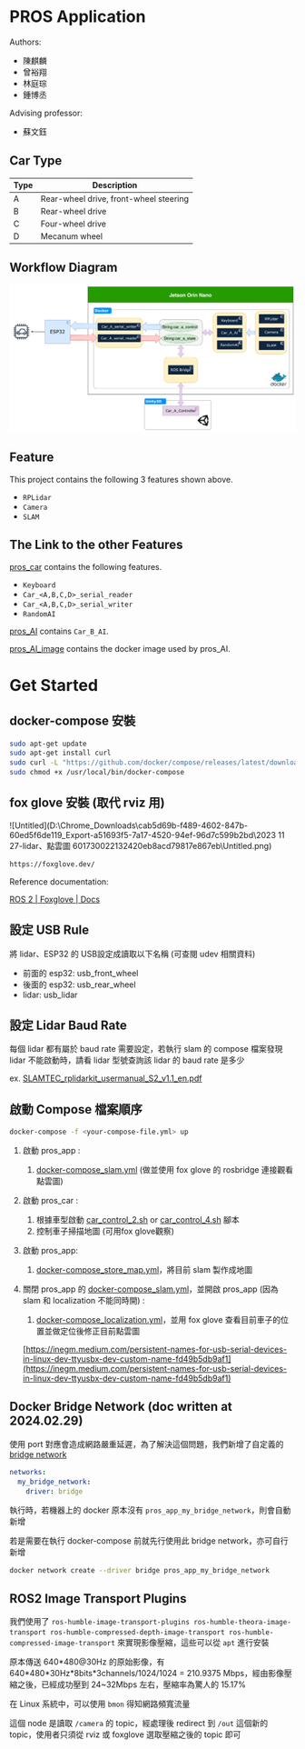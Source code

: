 # PROS Application

Authors:

- 陳麒麟
- 曾裕翔
- 林庭琮
- 鍾博丞

Advising professor:

- 蘇文鈺



## Car Type

| Type | Description                            |
| ---- | -------------------------------------- |
| A    | Rear-wheel drive, front-wheel steering |
| B    | Rear-wheel drive                       |
| C    | Four-wheel drive                       |
| D    | Mecanum wheel                          |



## Workflow Diagram

![workflow_diagram](./img/workflow_diagram.png)



## Feature

This project contains the following 3 features shown above.

- `RPLidar`
- `Camera`
- `SLAM`



## The Link to the other Features

[pros_car](https://github.com/otischung/pros_car) contains the following features.

- `Keyboard`
- `Car_<A,B,C,D>_serial_reader`
- `Car_<A,B,C,D>_serial_writer`
- `RandomAI`

[pros_AI](https://github.com/otischung/pros_AI) contains `Car_B_AI`.

[pros_AI_image](https://github.com/otischung/pros_AI_image) contains the docker image used by pros_AI.



# Get Started

## docker-compose 安裝

```bash
sudo apt-get update
sudo apt-get install curl
sudo curl -L "https://github.com/docker/compose/releases/latest/download/docker-compose-$(uname -s)-$(uname -m)" -o /usr/local/bin/docker-compose
sudo chmod +x /usr/local/bin/docker-compose
```



## fox glove 安裝 (取代 rviz 用)

![Untitled](D:\Chrome_Downloads\cab5d69b-f489-4602-847b-60ed5f6de119_Export-a51693f5-7a17-4520-94ef-96d7c599b2bd\2023 11 27-lidar、點雲圖 601730022132420eb8acd79817e867eb\Untitled.png)

```bash
https://foxglove.dev/
```

Reference documentation:

[ROS 2 | Foxglove | Docs](https://docs.foxglove.dev/docs/connecting-to-data/frameworks/ros2/)



## 設定 USB Rule

將 lidar、ESP32 的 USB設定成讀取以下名稱 (可查閱 udev 相關資料)

- 前面的 esp32: usb_front_wheel
- 後面的 esp32: usb_rear_wheel
- lidar: usb_lidar



## 設定 Lidar Baud Rate

每個 lidar 都有屬於 baud rate 需要設定，若執行 slam 的 compose 檔案發現 lidar 不能啟動時，請看 lidar 型號查詢該 lidar 的 baud rate 是多少

ex. [SLAMTEC_rplidarkit_usermanual_S2_v1.1_en.pdf](https://bucket-download.slamtec.com/1d6d308d60e27da6c910177b06370a1fe901defd/SLAMTEC_rplidarkit_usermanual_S2_v1.1_en.pdf)



## 啟動 Compose 檔案順序

```bash
docker-compose -f <your-compose-file.yml> up
```

1. 啟動 pros_app :

   1. [docker-compose_slam.yml](https://github.com/otischung/pros_app/blob/main/docker-compose_slam.yml) (做並使用 fox glove 的 rosbridge 連接觀看點雲圖)

2. 啟動 pros_car :

   1. 根據車型啟動 [car_control_2.sh](https://github.com/otischung/pros_car/blob/main/car_control_2.sh) or [car_control_4.sh](https://github.com/otischung/pros_car/blob/main/car_control_2.sh) 腳本
   2. 控制車子掃描地圖 (可用fox glove觀察)

3. 啟動 pros_app:

   1. [docker-compose_store_map.yml](https://github.com/otischung/pros_app/blob/main/docker-compose_store_map.yml)，將目前 slam 製作成地圖

4. 關閉 pros_app 的 [docker-compose_slam.yml](https://github.com/otischung/pros_app/blob/main/docker-compose_slam.yml)，並開啟 pros_app (因為 slam 和 localization 不能同時開) :

   1. [docker-compose_localization.yml](https://github.com/otischung/pros_app/blob/main/docker-compose_localization.yml)，並用 fox glove 查看目前車子的位置並做定位後修正目前點雲圖

   [https://inegm.medium.com/persistent-names-for-usb-serial-devices-in-linux-dev-ttyusbx-dev-custom-name-fd49b5db9af1](https://inegm.medium.com/persistent-names-for-usb-serial-devices-in-linux-dev-ttyusbx-dev-custom-name-fd49b5db9af1)



## Docker Bridge Network (doc written at 2024.02.29)

使用 port 對應會造成網路嚴重延遲，為了解決這個問題，我們新增了自定義的 [bridge network](https://godleon.github.io/blog/Docker/docker-network-bridge/)

```yaml
networks:
  my_bridge_network:
    driver: bridge
```

執行時，若機器上的 docker 原本沒有 `pros_app_my_bridge_network`，則會自動新增

若是需要在執行 docker-compose 前就先行使用此 bridge network，亦可自行新增

```bash
docker network create --driver bridge pros_app_my_bridge_network
```



## ROS2 Image Transport Plugins

我們使用了 `ros-humble-image-transport-plugins ros-humble-theora-image-transport ros-humble-compressed-depth-image-transport ros-humble-compressed-image-transport` 來實現影像壓縮，這些可以從 `apt` 進行安裝

原本傳送 640\*480@30Hz 的原始影像，有 640\*480\*30Hz\*8bits\*3channels/1024/1024 = 210.9375 Mbps，經由影像壓縮之後，已經成功壓到 24~32Mbps 左右，壓縮率為驚人的 15.17%

在 Linux 系統中，可以使用 `bmon` 得知網路頻寬流量

這個 node 是讀取 `/camera` 的 topic，經處理後 redirect 到 `/out` 這個新的 topic，使用者只須從 rviz 或 foxglove 選取壓縮之後的 topic 即可
